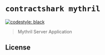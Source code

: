 # `contractshark mythril`

[![codestyle: black](https://img.shields.io/badge/code%20style-black-000000.svg)](https://black.readthedocs.io/en/stable/the_black_code_style.html)

> Mythril Server Application


## License

